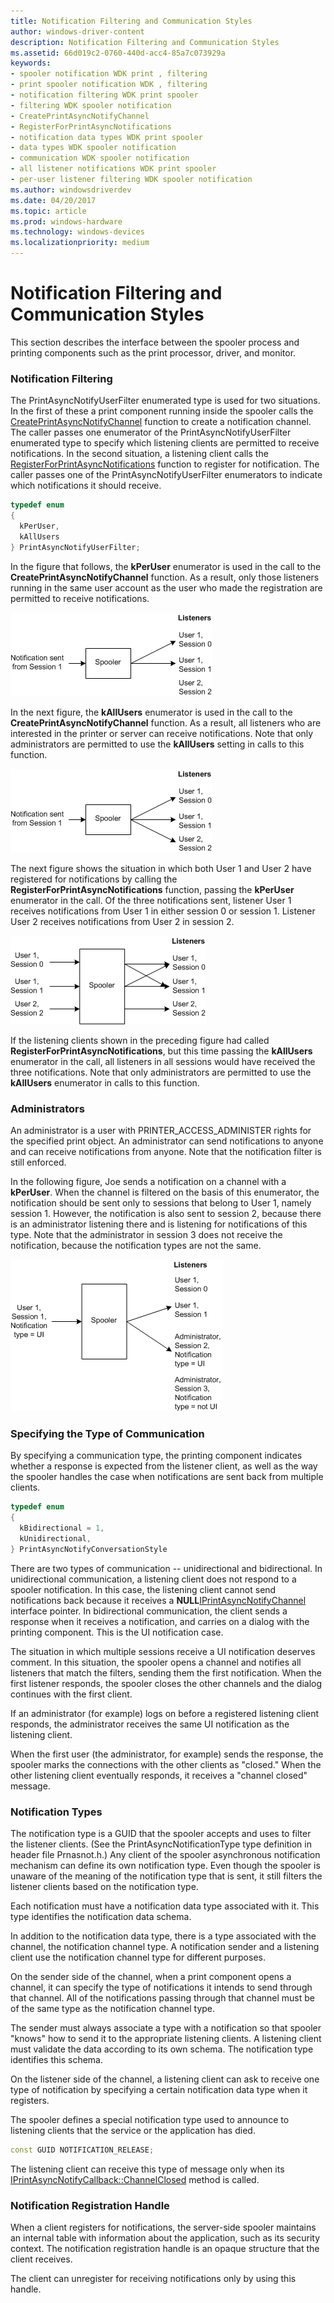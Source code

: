 ```yaml
---
title: Notification Filtering and Communication Styles
author: windows-driver-content
description: Notification Filtering and Communication Styles
ms.assetid: 66d019c2-0760-440d-acc4-85a7c073929a
keywords:
- spooler notification WDK print , filtering
- print spooler notification WDK , filtering
- notification filtering WDK print spooler
- filtering WDK spooler notification
- CreatePrintAsyncNotifyChannel
- RegisterForPrintAsyncNotifications
- notification data types WDK print spooler
- data types WDK spooler notification
- communication WDK spooler notification
- all listener notifications WDK print spooler
- per-user listener filtering WDK spooler notification
ms.author: windowsdriverdev
ms.date: 04/20/2017
ms.topic: article
ms.prod: windows-hardware
ms.technology: windows-devices
ms.localizationpriority: medium
---
```


# Notification Filtering and Communication Styles





This section describes the interface between the spooler process and printing components such as the print processor, driver, and monitor.

### Notification Filtering

The PrintAsyncNotifyUserFilter enumerated type is used for two situations. In the first of these a print component running inside the spooler calls the [CreatePrintAsyncNotifyChannel](http://go.microsoft.com/fwlink/p/?linkid=124750) function to create a notification channel. The caller passes one enumerator of the PrintAsyncNotifyUserFilter enumerated type to specify which listening clients are permitted to receive notifications. In the second situation, a listening client calls the [RegisterForPrintAsyncNotifications](http://go.microsoft.com/fwlink/p/?linkid=124752) function to register for notification. The caller passes one of the PrintAsyncNotifyUserFilter enumerators to indicate which notifications it should receive.

```cpp
typedef enum 
{
  kPerUser,
  kAllUsers
} PrintAsyncNotifyUserFilter; 
```

In the figure that follows, the **kPerUser** enumerator is used in the call to the **CreatePrintAsyncNotifyChannel** function. As a result, only those listeners running in the same user account as the user who made the registration are permitted to receive notifications.

![diagram illustrating per-user listener filtering](images/notifyfilt1.gif)

In the next figure, the **kAllUsers** enumerator is used in the call to the **CreatePrintAsyncNotifyChannel** function. As a result, all listeners who are interested in the printer or server can receive notifications. Note that only administrators are permitted to use the **kAllUsers** setting in calls to this function.

![diagram illustrating notification to all listeners](images/notifyfilt2.gif)

The next figure shows the situation in which both User 1 and User 2 have registered for notifications by calling the **RegisterForPrintAsyncNotifications** function, passing the **kPerUser** enumerator in the call. Of the three notifications sent, listener User 1 receives notifications from User 1 in either session 0 or session 1. Listener User 2 receives notifications from User 2 in session 2.

![diagram illustrating per-user filtering of notifications](images/notifyfilt3.gif)

If the listening clients shown in the preceding figure had called **RegisterForPrintAsyncNotifications**, but this time passing the **kAllUsers** enumerator in the call, all listeners in all sessions would have received the three notifications. Note that only administrators are permitted to use the **kAllUsers** enumerator in calls to this function.

### <a href="" id="administrators-"></a>Administrators

An administrator is a user with PRINTER\_ACCESS\_ADMINISTER rights for the specified print object. An administrator can send notifications to anyone and can receive notifications from anyone. Note that the notification filter is still enforced.

In the following figure, Joe sends a notification on a channel with a **kPerUser**. When the channel is filtered on the basis of this enumerator, the notification should be sent only to sessions that belong to User 1, namely session 1. However, the notification is also sent to session 2, because there is an administrator listening there and is listening for notifications of this type. Note that the administrator in session 3 does not receive the notification, because the notification types are not the same.

![diagram illustrating per-user and notification-type filtering](images/notifyfilt4.gif)

### Specifying the Type of Communication

By specifying a communication type, the printing component indicates whether a response is expected from the listener client, as well as the way the spooler handles the case when notifications are sent back from multiple clients.

```cpp
typedef enum 
{
  kBidirectional = 1, 
  kUnidirectional, 
} PrintAsyncNotifyConversationStyle
```

There are two types of communication -- unidirectional and bidirectional. In unidirectional communication, a listening client does not respond to a spooler notification. In this case, the listening client cannot send notifications back because it receives a **NULL**[IPrintAsyncNotifyChannel](http://go.microsoft.com/fwlink/p/?linkid=124758) interface pointer. In bidirectional communication, the client sends a response when it receives a notification, and carries on a dialog with the printing component. This is the UI notification case.

The situation in which multiple sessions receive a UI notification deserves comment. In this situation, the spooler opens a channel and notifies all listeners that match the filters, sending them the first notification. When the first listener responds, the spooler closes the other channels and the dialog continues with the first client.

If an administrator (for example) logs on before a registered listening client responds, the administrator receives the same UI notification as the listening client.

When the first user (the administrator, for example) sends the response, the spooler marks the connections with the other clients as "closed." When the other listening client eventually responds, it receives a "channel closed" message.

### Notification Types

The notification type is a GUID that the spooler accepts and uses to filter the listener clients. (See the PrintAsyncNotificationType type definition in header file Prnasnot.h.) Any client of the spooler asynchronous notification mechanism can define its own notification type. Even though the spooler is unaware of the meaning of the notification type that is sent, it still filters the listener clients based on the notification type.

Each notification must have a notification data type associated with it. This type identifies the notification data schema.

In addition to the notification data type, there is a type associated with the channel, the notification channel type. A notification sender and a listening client use the notification channel type for different purposes.

On the sender side of the channel, when a print component opens a channel, it can specify the type of notifications it intends to send through that channel. All of the notifications passing through that channel must be of the same type as the notification channel type.

The sender must always associate a type with a notification so that spooler "knows" how to send it to the appropriate listening clients. A listening client must validate the data according to its own schema. The notification type identifies this schema.

On the listener side of the channel, a listening client can ask to receive one type of notification by specifying a certain notification data type when it registers.

The spooler defines a special notification type used to announce to listening clients that the service or the application has died.

```cpp
const GUID NOTIFICATION_RELEASE;
```

The listening client can receive this type of message only when its [IPrintAsyncNotifyCallback::ChannelClosed](http://go.microsoft.com/fwlink/p/?linkid=124756) method is called.

### <a href="" id="notification-registration-handle-"></a>Notification Registration Handle

When a client registers for notifications, the server-side spooler maintains an internal table with information about the application, such as its security context. The notification registration handle is an opaque structure that the client receives.

The client can unregister for receiving notifications only by using this handle.

 

 




